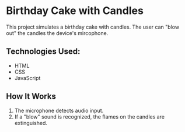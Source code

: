# Birthday Cake with Candles

This project simulates a birthday cake with candles. The user can "blow out" the candles the device's mircophone.

## Technologies Used:

- HTML
- CSS
- JavaScript

## How It Works

1. The microphone detects audio input.
2. If a "blow" sound is recognized, the flames on the candles are extinguished.
